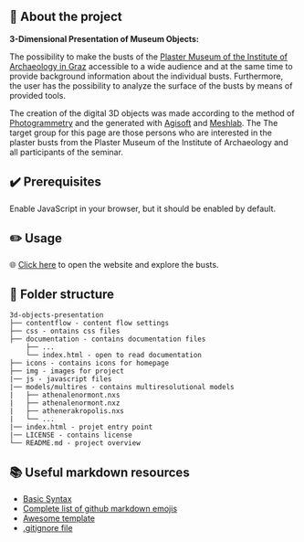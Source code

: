 ## :newspaper: About the project ##

**3-Dimensional Presentation of Museum Objects:**

The possibility to make the busts of the [Plaster Museum of the Institute of Archaeology in Graz](http://gipsmuseum.uni-graz.at/) accessible to a wide audience and at the same time to provide background information about the individual busts. Furthermore, the user has the possibility to analyze the surface of the busts by means of provided tools.

The creation of the digital 3D objects was made according to the method of [Photogrammetry](https://en.wikipedia.org/wiki/Photogrammetry) and the generated with [Agisoft](https://www.agisoft.com/) and [Meshlab](https://www.meshlab.net/). The  The target group for this page are those persons who are interested in the plaster busts from the Plaster Museum of the Institute of Archaeology and all participants of the seminar.

## :heavy_check_mark: Prerequisites ##

Enable JavaScript in your browser, but it should be enabled by default.

## :pencil2: Usage

:globe_with_meridians: [Click here](https://christoph16478.github.io/3d-objects-presentation/) to open the website and explore the busts.

## :file_folder: Folder structure ##

    3d-objects-presentation
    ├── contentflow - content flow settings
    ├── css - ontains css files
    ├── documentation - contains documentation files
        ├── ...
        └── index.html - open to read documentation
    ├── icons - contains icons for homepage
    ├── img - images for project
    |── js - javascript files
    |── models/multires - contains multiresolutional models
    |   ├── athenalenormont.nxs
    |   ├── athenalenormont.nxz
    |   ├── athenerakropolis.nxs
    |   └── ...   
    |── index.html - projet entry point
    |── LICENSE - contains license
    └── README.md - project overview

## :books: Useful markdown resources ##

* [Basic Syntax](https://www.markdownguide.org/basic-syntax/)
* [Complete list of github markdown emojis](https://dev.to/nikolab/complete-list-of-github-markdown-emoji-markup-5aia)
* [Awesome template](https://github.com/ma-shamshiri/Human-Activity-Recognition/blob/main/README.md)
* [.gitignore file](https://git-scm.com/docs/gitignore)
